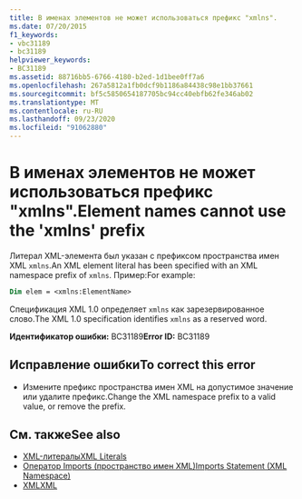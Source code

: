 ```yaml
---
title: В именах элементов не может использоваться префикс "xmlns".
ms.date: 07/20/2015
f1_keywords:
- vbc31189
- bc31189
helpviewer_keywords:
- BC31189
ms.assetid: 88716bb5-6766-4180-b2ed-1d1bee0ff7a6
ms.openlocfilehash: 267a5812a1fb0dcf9b1186a84438c98e1bb37661
ms.sourcegitcommit: bf5c5850654187705bc94cc40ebfb62fe346ab02
ms.translationtype: MT
ms.contentlocale: ru-RU
ms.lasthandoff: 09/23/2020
ms.locfileid: "91062880"
---
```

# <a name="element-names-cannot-use-the-xmlns-prefix"></a><span data-ttu-id="2b0ca-102">В именах элементов не может использоваться префикс "xmlns".</span><span class="sxs-lookup"><span data-stu-id="2b0ca-102">Element names cannot use the 'xmlns' prefix</span></span>

<span data-ttu-id="2b0ca-103">Литерал XML-элемента был указан с префиксом пространства имен XML `xmlns`.</span><span class="sxs-lookup"><span data-stu-id="2b0ca-103">An XML element literal has been specified with an XML namespace prefix of `xmlns`.</span></span> <span data-ttu-id="2b0ca-104">Пример:</span><span class="sxs-lookup"><span data-stu-id="2b0ca-104">For example:</span></span>  
  
```vb  
Dim elem = <xmlns:ElementName>  
```  
  
 <span data-ttu-id="2b0ca-105">Спецификация XML 1.0 определяет `xmlns` как зарезервированное слово.</span><span class="sxs-lookup"><span data-stu-id="2b0ca-105">The XML 1.0 specification identifies `xmlns` as a reserved word.</span></span>  
  
 <span data-ttu-id="2b0ca-106">**Идентификатор ошибки:** BC31189</span><span class="sxs-lookup"><span data-stu-id="2b0ca-106">**Error ID:** BC31189</span></span>  
  
## <a name="to-correct-this-error"></a><span data-ttu-id="2b0ca-107">Исправление ошибки</span><span class="sxs-lookup"><span data-stu-id="2b0ca-107">To correct this error</span></span>  
  
- <span data-ttu-id="2b0ca-108">Измените префикс пространства имен XML на допустимое значение или удалите префикс.</span><span class="sxs-lookup"><span data-stu-id="2b0ca-108">Change the XML namespace prefix to a valid value, or remove the prefix.</span></span>  
  
## <a name="see-also"></a><span data-ttu-id="2b0ca-109">См. также</span><span class="sxs-lookup"><span data-stu-id="2b0ca-109">See also</span></span>

- [<span data-ttu-id="2b0ca-110">XML-литералы</span><span class="sxs-lookup"><span data-stu-id="2b0ca-110">XML Literals</span></span>](../language-reference/xml-literals/index.md)
- [<span data-ttu-id="2b0ca-111">Оператор Imports (пространство имен XML)</span><span class="sxs-lookup"><span data-stu-id="2b0ca-111">Imports Statement (XML Namespace)</span></span>](../language-reference/statements/imports-statement-xml-namespace.md)
- [<span data-ttu-id="2b0ca-112">XML</span><span class="sxs-lookup"><span data-stu-id="2b0ca-112">XML</span></span>](../programming-guide/language-features/xml/index.md)
